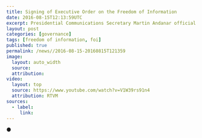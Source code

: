 ```yaml
---
title: Signing of Executive Order on the Freedom of Information
date: 2016-08-15T12:13:59UTC
excerpt: Presidential Communications Secretary Martin Andanar official announcement on 24 July 2016 of the signing of the Executive Order on the Freedom of Information.
layout: post
categories: [governance]
tags: [freedom of information, foi]
published: true
permalink: /news//2016-08-15-20160815T121359
image:
  layout: auto_width
  source: 
  attribution: 
video:
  layout: top
  source: https://www.youtube.com/watch?v=V1W39rs91n4
  attribution: RTVM
sources:
  - label:
     link:
---
```


&#x25cf;
